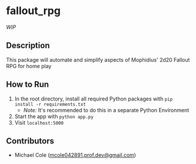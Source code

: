# fallout_rpg

_WIP_

## Description

This package will automate and simplify aspects of Mophidius' 2d20 Fallout RPG for home play

## How to Run

1. In the root directory, install all required Python packages with `pip install -r requirements.txt`
    - _Note:_ It's recommended to do this in a separate Python Environment
2. Start the app with `python app.py`
3. Visit `localhost:5000`

## Contributors

- Michael Cole (mcole042891.prof.dev@gmail.com)

